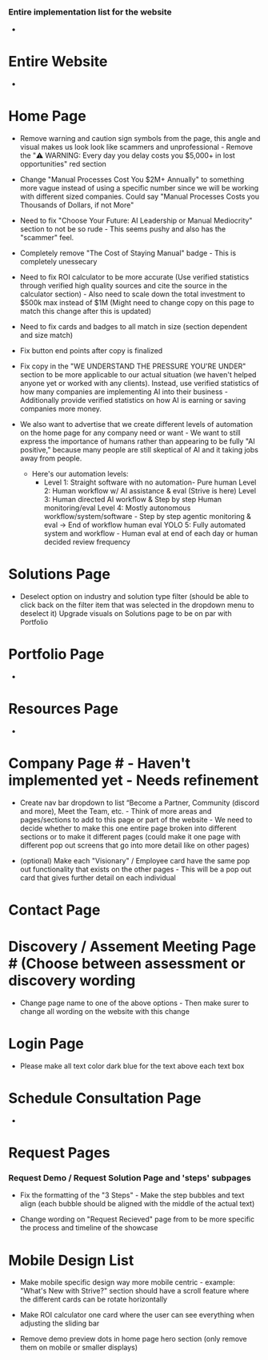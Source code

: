 ### Entire implementation list for the website ###

- 

# Entire Website # 

- 

# Home Page #

- Remove warning and caution sign symbols from the page, this angle and visual makes us look look like scammers and unprofessional - Remove the "⚠️ WARNING: Every day you delay costs you $5,000+ in lost opportunities" red section

- Change "Manual Processes Cost You $2M+ Annually" to something more vague instead of using a specific number since we will be working with different sized companies. Could say "Manual Processes Costs you Thousands of Dollars, if not More"

- Need to fix "Choose Your Future: AI Leadership or Manual Mediocrity" section to not be so rude - This seems pushy and also has the "scammer" feel.

- Completely remove "The Cost of Staying Manual" badge - This is completely unessecary

- Need to fix ROI calculator to be more accurate (Use verified statistics through verified high quality sources and cite the source in the calculator section) - Also need to scale down the total investment to $500k max instead of $1M (Might need to change copy on this page to match this change after this is updated)

- Need to fix cards and badges to all match in size (section dependent and size match)

- Fix button end points after copy is finalized 

- Fix copy in the "WE UNDERSTAND THE PRESSURE YOU'RE UNDER" section to be more applicable to our actual situation (we haven't helped anyone yet or worked with any clients). Instead, use verified statistics of how many companies are implementing AI into their business - Additionally provide verified statistics on how AI is earning or saving companies more money.

- We also want to advertise that we create different levels of automation on the home page for any company need or want - We want to still express the importance of humans rather than appearing to be fully "AI positive," because many people are still skeptical of AI and it taking jobs away from people.
  - Here's our automation levels:
    - Level 1: Straight software with no automation- Pure human 
Level 2: Human workflow w/ AI assistance & eval (Strive is here)
Level 3: Human directed AI workflow & Step by step Human monitoring/eval
Level 4: Mostly autonomous workflow/system/software - Step by step agentic monitoring & eval -> End of workflow human eval
YOLO 5: Fully automated system and workflow - Human eval at end of each day or human decided review frequency
 

# Solutions Page #

- Deselect option on industry and solution type filter (should be able to click back on the filter item that was selected in the dropdown menu to deselect it)
Upgrade visuals on Solutions page to be on par with Portfolio


# Portfolio Page #

- 

# Resources Page #

- 

# Company Page # - Haven't implemented yet - Needs refinement

- Create nav bar dropdown to list “Become a Partner, Community (discord and more), Meet the Team, etc. - Think of more areas and pages/sections to add to this page or part of the website - We need to decide whether to make this one entire page broken into different sections or to make it different pages (could make it one page with different pop out screens that go into more detail like on other pages)

- (optional) Make each "Visionary" / Employee card have the same pop out functionality that exists on the other pages - This will be a pop out card that gives further detail on each individual 

# Contact Page #



# Discovery / Assement Meeting Page # (Choose between assessment or discovery wording

- Change page name to one of the above options - Then make surer to change all wording on the website with this change

# Login Page #

- Please make all text color dark blue for the text above each text box

# Schedule Consultation Page #

- 

# Request Pages # 
### Request Demo / Request Solution Page and 'steps' subpages ###

- Fix the formatting of the "3 Steps" - Make the step bubbles and text align (each bubble should be aligned with the middle of the actual text)

- Change wording on "Request Recieved" page from to be more specific the process and timeline of the showcase


# Mobile Design List #

- Make mobile specific design way more mobile centric - example: "What's New with Strive?" section should have a scroll feature where the different cards can be rotate horizontally

- Make ROI calculator one card where the user can see everything when adjusting the sliding bar

- Remove demo preview dots in home page hero section (only remove them on mobile or smaller displays)


